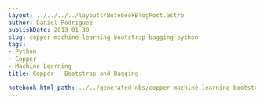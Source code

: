 ```yaml
---
layout: ../../../../layouts/NotebookBlogPost.astro
author: Daniel Rodriguez
publishDate: 2013-01-30
slug: copper-machine-learning-bootstrap-bagging-python
tags:
- Python
- Copper
- Machine Learning
title: Copper - Bootstrap and Bagging

notebook_html_path: ../../generated-nbs/copper-machine-learning-bootstrap-bagging-python.html
---
```


